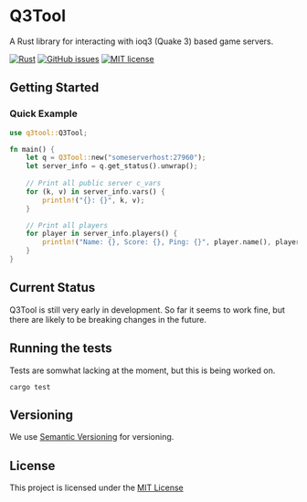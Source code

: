 
# Q3Tool

A Rust library for interacting with ioq3 (Quake 3) based game servers.

[![Rust](https://github.com/dogue/q3tool-rs/actions/workflows/rust.yml/badge.svg)](https://github.com/dogue/q3tool-rs/actions/workflows/rust.yml)
[![GitHub issues](https://img.shields.io/github/issues/dogue/q3tool-rs.svg)](https://GitHub.com/dogue/q3tool-rs/issues/)
[![MIT license](https://img.shields.io/badge/License-MIT-blue.svg)](https://lbesson.mit-license.org/)

## Getting Started
### Quick Example
```rust
use q3tool::Q3Tool;

fn main() {
    let q = Q3Tool::new("someserverhost:27960");
    let server_info = q.get_status().unwrap();
    
    // Print all public server c_vars
    for (k, v) in server_info.vars() {
        println!("{}: {}", k, v);
    }

    // Print all players
    for player in server_info.players() {
        println!("Name: {}, Score: {}, Ping: {}", player.name(), player.score(), player.ping());
    }
}
```

## Current Status

Q3Tool is still very early in development. So far it seems to work fine, but there are likely to be breaking changes in the future.

## Running the tests
Tests are somwhat lacking at the moment, but this is being worked on.

`cargo test`

## Versioning

We use [Semantic Versioning](http://semver.org/) for versioning.

## License

This project is licensed under the [MIT License](LICENSE)
